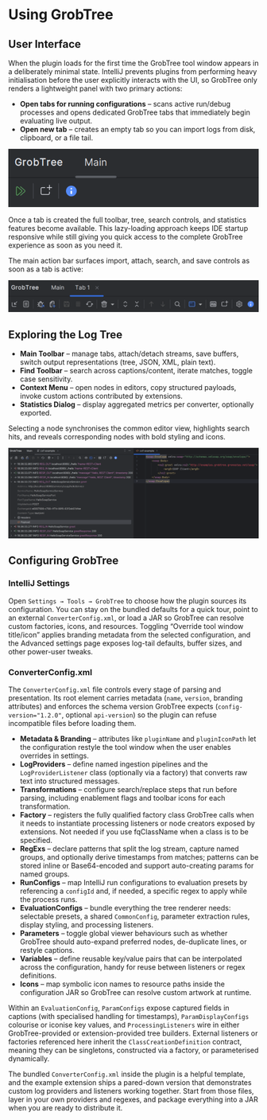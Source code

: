 # Using GrobTree

## User Interface
When the plugin loads for the first time the GrobTree tool window appears in a deliberately minimal state. IntelliJ prevents plugins from performing heavy initialisation before the user explicitly interacts with the UI, so GrobTree only renders a lightweight panel with two primary actions:

- **Open tabs for running configurations** – scans active run/debug processes and opens dedicated GrobTree tabs that immediately begin evaluating live output.
- **Open new tab** – creates an empty tab so you can import logs from disk, clipboard, or a file tail.

![Minimal GrobTree Tool Window](images/GrobTreeMinimum.png)

Once a tab is created the full toolbar, tree, search controls, and statistics features become available. This lazy-loading approach keeps IDE startup responsive while still giving you quick access to the complete GrobTree experience as soon as you need it.

The main action bar surfaces import, attach, search, and save controls as soon as a tab is active:

![GrobTree Tab with Active Toolbar](images/MainActionBar.png)

## Exploring the Log Tree
- **Main Toolbar** – manage tabs, attach/detach streams, save buffers, switch output representations (tree, JSON, XML, plain text).
- **Find Toolbar** – search across captions/content, iterate matches, toggle case sensitivity.
- **Context Menu** – open nodes in editors, copy structured payloads, invoke custom actions contributed by extensions.
- **Statistics Dialog** – display aggregated metrics per converter, optionally exported.

Selecting a node synchronises the common editor view, highlights search hits, and reveals corresponding nodes with bold styling and icons.

![Full GrobTree View with CXF Demo Output](images/FullScreenCxfExample.png)

## Configuring GrobTree

### IntelliJ Settings
Open `Settings → Tools → GrobTree` to choose how the plugin sources its configuration. You can stay on the bundled defaults for a quick tour, point to an external `ConverterConfig.xml`, or load a JAR so GrobTree can resolve custom factories, icons, and resources. Toggling “Override tool window title/icon” applies branding metadata from the selected configuration, and the Advanced settings page exposes log-tail defaults, buffer sizes, and other power-user tweaks.

### ConverterConfig.xml
The `ConverterConfig.xml` file controls every stage of parsing and presentation. Its root element carries metadata (`name`, `version`, branding attributes) and enforces the schema version GrobTree expects (`config-version="1.2.0"`, optional `api-version`) so the plugin can refuse incompatible files before loading them.

- **Metadata & Branding** – attributes like `pluginName` and `pluginIconPath` let the configuration restyle the tool window when the user enables overrides in settings.
- **LogProviders** – define named ingestion pipelines and the `LogProviderListener` class (optionally via a factory) that converts raw text into structured messages.
- **Transformations** – configure search/replace steps that run before parsing, including enablement flags and toolbar icons for each transformation.
- **Factory** – registers the fully qualified factory class GrobTree calls when it needs to instantiate processing listeners or node creators exposed by extensions. Not needed if you use fqClassName when a class is to be specified.
- **RegExs** – declare patterns that split the log stream, capture named groups, and optionally derive timestamps from matches; patterns can be stored inline or Base64-encoded and support auto-creating params for named groups.
- **RunConfigs** – map IntelliJ run configurations to evaluation presets by referencing a `configId` and, if needed, a specific regex to apply while the process runs.
- **EvaluationConfigs** – bundle everything the tree renderer needs: selectable presets, a shared `CommonConfig`, parameter extraction rules, display styling, and processing listeners.
- **Parameters** – toggle global viewer behaviours such as whether GrobTree should auto-expand preferred nodes, de-duplicate lines, or restyle captions.
- **Variables** – define reusable key/value pairs that can be interpolated across the configuration, handy for reuse between listeners or regex definitions.
- **Icons** – map symbolic icon names to resource paths inside the configuration JAR so GrobTree can resolve custom artwork at runtime.

Within an `EvaluationConfig`, `ParamConfigs` expose captured fields in captions (with specialised handling for timestamps), `ParamDisplayConfigs` colourise or iconise key values, and `ProcessingListeners` wire in either GrobTree-provided or extension-provided tree builders. External listeners or factories referenced here inherit the `ClassCreationDefinition` contract, meaning they can be singletons, constructed via a factory, or parameterised dynamically.

The bundled `ConverterConfig.xml` inside the plugin is a helpful template, and the example extension ships a pared-down version that demonstrates custom log providers and listeners working together. Start from those files, layer in your own providers and regexes, and package everything into a JAR when you are ready to distribute it.
